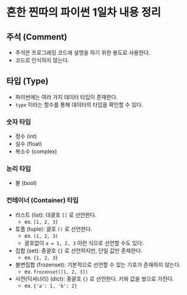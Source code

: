 # 흔한 찐따의 파이썬 1일차 내용 정리

## 주석 (Comment)
- 주석은 프로그래밍 코드에 설명을 하기 위한 용도로 사용한다.
- 코드로 인식하지 않는다.

## 타입 (Type)
- 파이썬에는 여러 가지 데이터 타입이 존재한다.
- `type` 이라는 함수를 통해 데이터의 타입을 확인할 수 있다.

### 숫자 타입
- 정수 (int)
- 실수 (float)
- 복소수 (complex)

### 논리 타입
- 불 (bool)

### 컨테이너 (Container) 타입
- 리스트 (list): 대괄호 `[]` 로 선언한다.
  - ex. `[1, 2, 3]`
- 튜플 (tuple): 괄호 `()` 로 선언한다.
  - ex. `(1, 2, 3)`
  - 괄호없이 `a = 1, 2, 3` 이런 식으로 선언할 수도 있다.
- 집합 (set): 중괄호 `{}` 로 선언하지만, 단일 값만 존재한다.
  - ex. `{1, 2, 3}`
- 불변집합 (frozenset): 기본적으로 선언할 수 있는 기호가 존재하지 않는다.
  - ex. `frozenset([1, 2, 3])`
- 사전(딕셔너리) (dict): 중괄호 `{}` 로 선언한다. 키와 값을 쌍으로 가진다.
  - ex. `{'a': 1, 'b': 2}`
